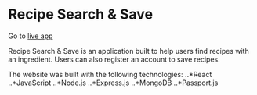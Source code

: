 # Recipe Search & Save
Go to [live app](https://recipesearchsave.herokuapp.com/)


Recipe Search & Save is an application built to help users find recipes with an ingredient. 
Users can also register an account to save recipes.

The website was built with the following technologies:
..*React
..*JavaScript
..*Node.js
..*Express.js
..*MongoDB
..*Passport.js
